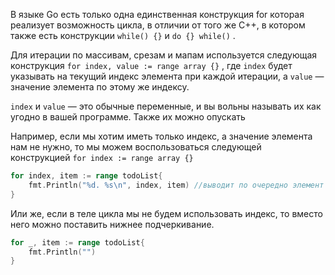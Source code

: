 В языке Go есть только одна единственная конструкция for которая реализует возможность цикла, в отличии от того же С++, в котором также есть конструкции `while() {}` и `do {} while()` .

Для итерации по массивам, срезам и мапам используется следующая конструкция `for index, value := range array {}` , где `index` будет указывать на текущий индекс элемента при каждой итерации, а `value` — значение элемента по этому же индексу.

`index` и `value` — это обычные переменные, и вы вольны называть их как угодно в вашей программе. Также их можно опускать

Например, если мы хотим иметь только индекс, а значение элемента нам не нужно, то мы можем воспользоваться следующей конструкцией `for index := range array {}`

```go
for index, item := range todoList{
	fmt.Println("%d. %s\n", index, item) //выводит по очередно элемент и его индекс
}
```

Или же, если в теле цикла мы не будем использовать индекс, то вместо него можно поставить нижнее подчеркивание.
```go
for _, item := range todoList{
	fmt.Println("")
}
```